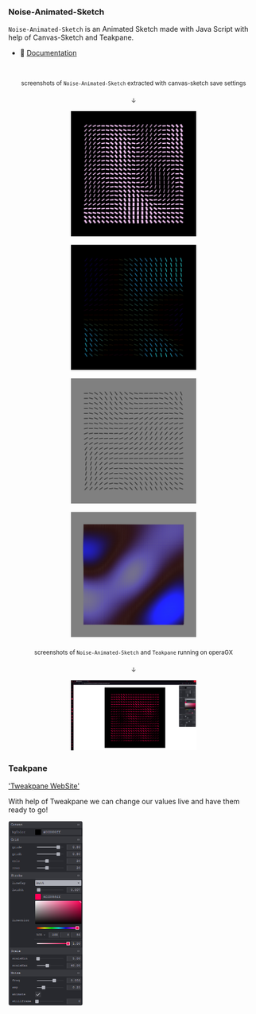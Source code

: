 ### Noise-Animated-Sketch

`Noise-Animated-Sketch` is an Animated Sketch made with Java Script with help of Canvas-Sketch and Teakpane.

- :closed_book: [Documentation](./docs/README.md)

#

<p align="center">
  <sub>screenshots of <code>Noise-Animated-Sketch</code> extracted with canvas-sketch save settings</sub>
</p>

<p align="center">
  <sub>↓</sub> 
</p>

<p align="center">
  <img src="Photos/2023.05.23-20.55.12.png" width="50%" />
</p>


<p align="center">
  <img src="Photos/2023.05.23-19.26.56.png" width="50%" />
</p>

<p align="center">
  <img src="Photos/2023.05.23-16.31.43.png" width="50%" />
</p>

<p align="center">
  <img src="Photos/2023.05.23-17.07.58.png" width="50%" />
</p>

<p align="center">
  <sub>screenshots of <code>Noise-Animated-Sketch</code> and <code>Teakpane</code> running on operaGX</sub>
</p>


<p align="center">
  <sub>↓</sub> 
</p>

<p align="center">
  <img src="Photos/image_2023-05-25_212103480.png" width="50%" />
</p>

### Teakpane
<p>
	<a href="https://cocopon.github.io/tweakpane/" target="_blank" align="left" >
			'Tweakpane WebSite'
	</a>
  </p>

  With help of Tweakpane we can change our values live and have them ready to go!

  
  <p align="left">
  <img src="Photos/image_2023-05-25_212353707.png" width="30%" />
</p>
  
  
  
    
